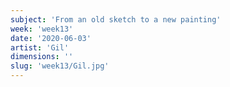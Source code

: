 ```yaml
---
subject: 'From an old sketch to a new painting'
week: 'week13'
date: '2020-06-03'
artist: 'Gil'
dimensions: ''
slug: 'week13/Gil.jpg'
---
```

